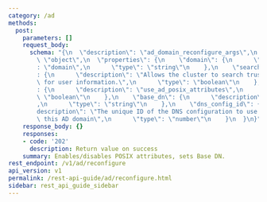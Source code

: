```yaml
---
category: /ad
methods:
  post:
    parameters: []
    request_body:
      schema: "{\n  \"description\": \"ad_domain_reconfigure_args\",\n  \"type\":\
        \ \"object\",\n  \"properties\": {\n    \"domain\": {\n      \"description\"\
        : \"domain\",\n      \"type\": \"string\"\n    },\n    \"search_trusted_domains\"\
        : {\n      \"description\": \"Allows the cluster to search trusted domains\
        \ for user information.\",\n      \"type\": \"boolean\"\n    },\n    \"use_ad_posix_attributes\"\
        : {\n      \"description\": \"use_ad_posix_attributes\",\n      \"type\":\
        \ \"boolean\"\n    },\n    \"base_dn\": {\n      \"description\": \"base_dn\"\
        ,\n      \"type\": \"string\"\n    },\n    \"dns_config_id\": {\n      \"\
        description\": \"The unique ID of the DNS configuration to use for reconfiguring\
        \ this AD domain\",\n      \"type\": \"number\"\n    }\n  }\n}"
    response_body: {}
    responses:
    - code: '202'
      description: Return value on success
    summary: Enables/disables POSIX attributes, sets Base DN.
rest_endpoint: /v1/ad/reconfigure
api_version: v1
permalink: /rest-api-guide/ad/reconfigure.html
sidebar: rest_api_guide_sidebar
---
```

